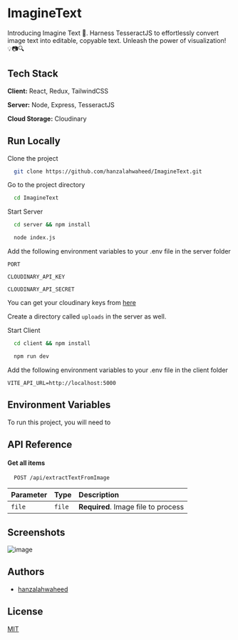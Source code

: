 
# ImagineText

Introducing Imagine Text 🌟. Harness TesseractJS to effortlessly convert image text into editable, copyable text. Unleash the power of visualization! 💡📷🔍




## Tech Stack

**Client:** React, Redux, TailwindCSS

**Server:** Node, Express, TesseractJS

**Cloud Storage:** Cloudinary


## Run Locally

Clone the project

```bash
  git clone https://github.com/hanzalahwaheed/ImagineText.git
```

Go to the project directory

```bash
  cd ImagineText
```

Start Server

```bash
  cd server && npm install
```
```bash
  node index.js
```
Add the following environment variables to your .env file in the server folder

`PORT`

`CLOUDINARY_API_KEY`

`CLOUDINARY_API_SECRET`

You can get your cloudinary keys from [here](https://cloudinary.com/)

Create a directory called `uploads` in the server as well.

Start Client

```bash
  cd client && npm install
```
```bash
  npm run dev
```
Add the following environment variables to your .env file in the client folder

`VITE_API_URL=http://localhost:5000`

## Environment Variables

To run this project, you will need to 
## API Reference

#### Get all items

```http
  POST /api/extractTextFromImage
```

| Parameter | Type     | Description                        |
| :-------- | :------- | :--------------------------------- |
| `file`    | `file`   | **Required**. Image file to process|


## Screenshots

![image](https://github.com/hanzalahwaheed/ImagineText/assets/101456741/3052e0e5-19db-471c-af3b-a072810c3262)



## Authors

- [hanzalahwaheed](https://www.github.com/hanzalahwaheed)


## License

[MIT](https://choosealicense.com/licenses/mit/)

